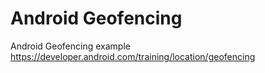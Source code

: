 # Android Geofencing
Android Geofencing example
https://developer.android.com/training/location/geofencing

